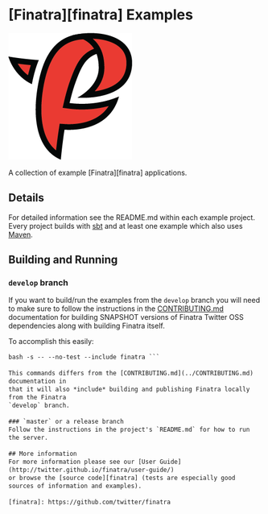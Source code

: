 # [Finatra][finatra] Examples

![finatra logo](../finatra_logo.png)

A collection of example [Finatra][finatra] applications.

## Details
For detailed information see the README.md within each
example project. Every project builds with [sbt](http://www.scala-sbt.org/) and
at least one example which also uses [Maven](http://maven.apache.org).


## Building and Running

### `develop` branch
If you want to build/run the examples from the `develop` branch you will need to
make sure to follow the instructions in the
[CONTRIBUTING.md](../CONTRIBUTING.md) documentation for building SNAPSHOT
versions of Finatra Twitter OSS dependencies along with building Finatra itself. 

To accomplish this easily:

``` curl -s https://raw.githubusercontent.com/twitter/dodo/develop/bin/build |
bash -s -- --no-test --include finatra ```

This commands differs from the [CONTRIBUTING.md](../CONTRIBUTING.md) documentation in
that it will also *include* building and publishing Finatra locally from the Finatra
`develop` branch.

### `master` or a release branch
Follow the instructions in the project's `README.md` for how to run the server.

## More information
For more information please see our [User Guide](http://twitter.github.io/finatra/user-guide/)
or browse the [source code][finatra] (tests are especially good sources of information and examples).

[finatra]: https://github.com/twitter/finatra
